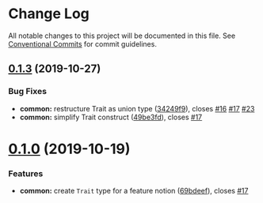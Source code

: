 # Change Log

All notable changes to this project will be documented in this file.
See [Conventional Commits](https://conventionalcommits.org) for commit guidelines.

## [0.1.3](https://github.com/pouk/idem/compare/v0.1.2...v0.1.3) (2019-10-27)


### Bug Fixes

* **common:** restructure Trait as union type ([34249f9](https://github.com/pouk/idem/commit/34249f9114333f66016ef23413cc80296ca87d52)), closes [#16](https://github.com/pouk/idem/issues/16) [#17](https://github.com/pouk/idem/issues/17) [#23](https://github.com/pouk/idem/issues/23)
* **common:** simplify Trait construct ([49be3fd](https://github.com/pouk/idem/commit/49be3fdf990ecdedbf94fdf46415751134394e25)), closes [#17](https://github.com/pouk/idem/issues/17)





# [0.1.0](https://github.com/pouk/idem/compare/v0.0.1...v0.1.0) (2019-10-19)


### Features

* **common:** create `Trait` type for a feature notion ([69bdeef](https://github.com/pouk/idem/commit/69bdeeffb1ed55097029c0b1f2ab96fe12e15be0)), closes [#17](https://github.com/pouk/idem/issues/17)
